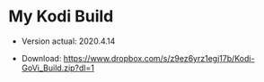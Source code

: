 # My Kodi Build
-  Version actual: 2020.4.14

-  Download: https://www.dropbox.com/s/z9ez6yrz1egj17b/Kodi-GoVi_Build.zip?dl=1